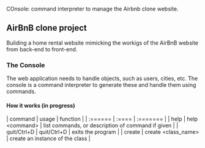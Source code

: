 COnsole: command interpreter to manage the Airbnb clone website.
## AirBnB clone project

Building a home rental website mimicking the workigs of the AirBnB website from
back-end to front-end.

### The Console

The web application needs to handle objects, such as users, cities, etc. The
console is a command interpreter to generate these and handle them using
commands.

#### How it works (in progress)
| command | usage | function |
| :====== | :==== | :======= |
| help | help \<command\> | list commands, or description of command if given |
| quit/Ctrl+D | quit/Ctrl+D | exits the program |
| create | create \<class\_name\> | create an instance of the class |

